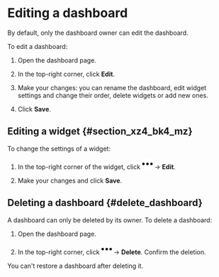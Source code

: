 # Editing a dashboard

By default, only the dashboard owner can edit the dashboard. 

To edit a dashboard:

1. Open the dashboard page.

1. In the top-right corner, click **Edit**.

1. Make your changes: you can rename the dashboard, edit widget settings and change their order, delete widgets or add new ones.

1. Click **Save**.


## Editing a widget {#section_xz4_bk4_mz}

To change the settings of a widget:

1. In the top-right corner of the widget, click ![](../../_assets/tracker/svg/actions.svg) → **Edit**.

1. Make your changes and click **Save**.


## Deleting a dashboard {#delete_dashboard}


A dashboard can only be deleted by its owner. To delete a dashboard:

1. Open the dashboard page.

1. In the top-right corner, click ![](../../_assets/tracker/svg/actions.svg) → **Delete**. Confirm the deletion.

You can't restore a dashboard after deleting it.